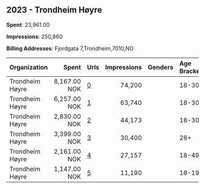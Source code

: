## 2023 - Trondheim Høyre 
**Spent**: 23,961.00

**Impressions**: 250,860

**Billing Addresses**: Fjordgata 7,Trondheim,7010,NO

|Organization|Spent|Urls|Impressions|Genders|Age Brackets|Country Codes|
|:---|---:|:---|---:|:---|:---|:---|
|Trondheim Høyre|8,167.00 NOK|[0](https://www.snap.com/political-ads/asset/6e608f338b21f1eb9efe26433a463374002e758700406a288230198023d3438b?mediaType=mp4)|74,200||18-30|norway|
|Trondheim Høyre|6,257.00 NOK|[1](https://www.snap.com/political-ads/asset/189b0ec7346b9414b9225077fbfb5c05200b7978b7cb8b39ae280a05a43dc2f6?mediaType=mp4)|63,740||18-30|norway|
|Trondheim Høyre|2,830.00 NOK|[2](https://www.snap.com/political-ads/asset/a787121145fe696dc12e5c8a488377296cf40da8321b8144c3884b911b633eb0?mediaType=mp4)|44,173||18-30|norway|
|Trondheim Høyre|3,399.00 NOK|[3](https://www.snap.com/political-ads/asset/0cae676175ce15ddfd6e763e7f450cc81fab5cb8209c01d21adb4f2998b39888?mediaType=mp4)|30,400||28+|norway|
|Trondheim Høyre|2,161.00 NOK|[4](https://www.snap.com/political-ads/asset/33875b2cdfb5c4a34ae61ceb7a0d36ace8b2f5fc835c918b924741b02dd85784?mediaType=mp4)|27,157||18-49|norway|
|Trondheim Høyre|1,147.00 NOK|[5](https://www.snap.com/political-ads/asset/3a6f964187f88617eae0d5acea22b794bca9b5bd4d1bc3d17ef83c715e006af2?mediaType=MOV)|11,190||18-19|norway|
